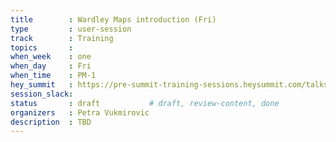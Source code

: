 ```yaml
---
title        : Wardley Maps introduction (Fri)
type         : user-session
track        : Training
topics       : 
when_week    : one
when_day     : Fri
when_time    : PM-1
hey_summit   : https://pre-summit-training-sessions.heysummit.com/talks/introduction-to-wardley-mapping-1/
session_slack:
status       : draft           # draft, review-content, done
organizers   : Petra Vukmirovic
description  : TBD
---
```



<!--(add intro)
## WHY
(...)
## What
(...)
## Outcomes
(...)
## References
(...)
## Previous-->
